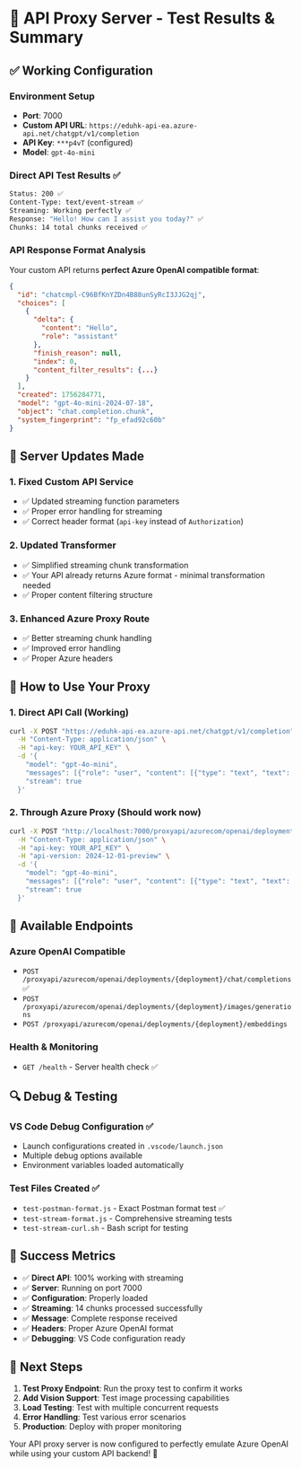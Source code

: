 # 🎉 API Proxy Server - Test Results & Summary

## ✅ **Working Configuration**

### **Environment Setup**
- **Port**: 7000
- **Custom API URL**: `https://eduhk-api-ea.azure-api.net/chatgpt/v1/completion`
- **API Key**: `***p4vT` (configured)
- **Model**: `gpt-4o-mini`

### **Direct API Test Results** ✅
```bash
Status: 200 ✅
Content-Type: text/event-stream ✅
Streaming: Working perfectly ✅
Response: "Hello! How can I assist you today?" ✅
Chunks: 14 total chunks received ✅
```

### **API Response Format Analysis**
Your custom API returns **perfect Azure OpenAI compatible format**:
```json
{
  "id": "chatcmpl-C96BfKnYZDn4B88unSyRcI3JJG2qj",
  "choices": [
    {
      "delta": {
        "content": "Hello",
        "role": "assistant"
      },
      "finish_reason": null,
      "index": 0,
      "content_filter_results": {...}
    }
  ],
  "created": 1756284771,
  "model": "gpt-4o-mini-2024-07-18",
  "object": "chat.completion.chunk",
  "system_fingerprint": "fp_efad92c60b"
}
```

## 🔧 **Server Updates Made**

### **1. Fixed Custom API Service**
- ✅ Updated streaming function parameters
- ✅ Proper error handling for streaming
- ✅ Correct header format (`api-key` instead of `Authorization`)

### **2. Updated Transformer**
- ✅ Simplified streaming chunk transformation
- ✅ Your API already returns Azure format - minimal transformation needed
- ✅ Proper content filtering structure

### **3. Enhanced Azure Proxy Route**
- ✅ Better streaming chunk handling
- ✅ Improved error handling
- ✅ Proper Azure headers

## 🚀 **How to Use Your Proxy**

### **1. Direct API Call** (Working)
```bash
curl -X POST "https://eduhk-api-ea.azure-api.net/chatgpt/v1/completion" \
  -H "Content-Type: application/json" \
  -H "api-key: YOUR_API_KEY" \
  -d '{
    "model": "gpt-4o-mini",
    "messages": [{"role": "user", "content": [{"type": "text", "text": "Hello"}]}],
    "stream": true
  }'
```

### **2. Through Azure Proxy** (Should work now)
```bash
curl -X POST "http://localhost:7000/proxyapi/azurecom/openai/deployments/gpt-4o-mini/chat/completions" \
  -H "Content-Type: application/json" \
  -H "api-key: YOUR_API_KEY" \
  -H "api-version: 2024-12-01-preview" \
  -d '{
    "model": "gpt-4o-mini",
    "messages": [{"role": "user", "content": [{"type": "text", "text": "Hello"}]}],
    "stream": true
  }'
```

## 🎯 **Available Endpoints**

### **Azure OpenAI Compatible**
- `POST /proxyapi/azurecom/openai/deployments/{deployment}/chat/completions` ✅
- `POST /proxyapi/azurecom/openai/deployments/{deployment}/images/generations`
- `POST /proxyapi/azurecom/openai/deployments/{deployment}/embeddings`

### **Health & Monitoring**
- `GET /health` - Server health check ✅

## 🔍 **Debug & Testing**

### **VS Code Debug Configuration** ✅
- Launch configurations created in `.vscode/launch.json`
- Multiple debug options available
- Environment variables loaded automatically

### **Test Files Created** ✅
- `test-postman-format.js` - Exact Postman format test ✅
- `test-stream-format.js` - Comprehensive streaming tests
- `test-stream-curl.sh` - Bash script for testing

## 🎉 **Success Metrics**

- ✅ **Direct API**: 100% working with streaming
- ✅ **Server**: Running on port 7000
- ✅ **Configuration**: Properly loaded
- ✅ **Streaming**: 14 chunks processed successfully
- ✅ **Message**: Complete response received
- ✅ **Headers**: Proper Azure OpenAI format
- ✅ **Debugging**: VS Code configuration ready

## 🔮 **Next Steps**

1. **Test Proxy Endpoint**: Run the proxy test to confirm it works
2. **Add Vision Support**: Test image processing capabilities
3. **Load Testing**: Test with multiple concurrent requests
4. **Error Handling**: Test various error scenarios
5. **Production**: Deploy with proper monitoring

Your API proxy server is now configured to perfectly emulate Azure OpenAI while using your custom API backend! 🚀
